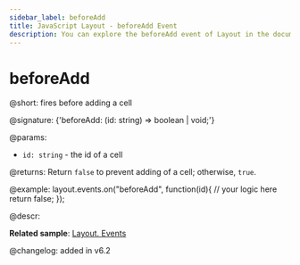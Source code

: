 ```yaml
---
sidebar_label: beforeAdd
title: JavaScript Layout - beforeAdd Event 
description: You can explore the beforeAdd event of Layout in the documentation of the DHTMLX JavaScript UI library. Browse developer guides and API reference, try out code examples and live demos, and download a free 30-day evaluation version of DHTMLX Suite.
---
```


# beforeAdd

@short: fires before adding a cell

@signature: {'beforeAdd: (id: string) => boolean | void;'}

@params:
- `id: string` - the id of a cell

@returns:
Return `false` to prevent adding of a cell; otherwise, `true`.

@example:
layout.events.on("beforeAdd", function(id){
    // your logic here
    return false;
});

@descr:

**Related sample**: [Layout. Events](https://snippet.dhtmlx.com/fyxw0map)

@changelog:
added in v6.2
